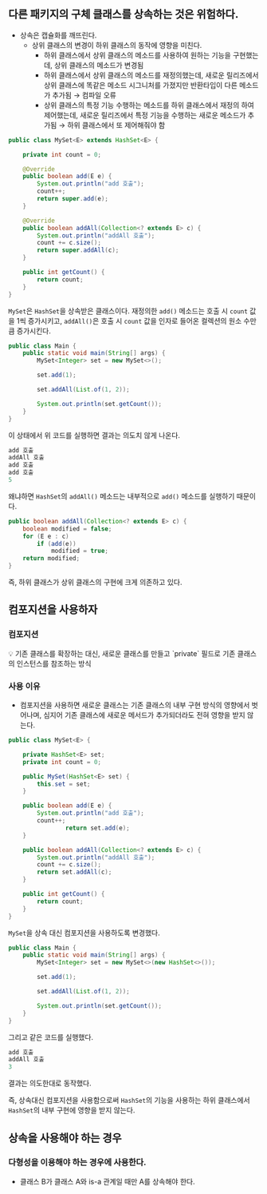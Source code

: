 ## 다른 패키지의 구체 클래스를 상속하는 것은 위험하다.

- 상속은 캡슐화를 깨뜨린다.
    - 상위 클래스의 변경이 하위 클래스의 동작에 영향을 미친다.
        - 하위 클래스에서 상위 클래스의 메소드를 사용하여 원하는 기능을 구현했는데, 상위 클래스의 메소드가 변경됨
        - 하위 클래스에서 상위 클래스의 메소드를 재정의했는데, 새로운 릴리즈에서 상위 클래스에 똑같은 메소드 시그니처를 가졌지만 반환타입이 다른 메소드가 추가됨 → 컴파일 오류
        - 상위 클래스의 특정 기능 수행하는 메소드를 하위 클래스에서 재정의 하여 제어했는데, 새로운 릴리즈에서 특정 기능을 수행하는 새로운 메소드가 추가됨 → 하위 클래스에서 또 제어해줘야 함

```java
public class MySet<E> extends HashSet<E> {

    private int count = 0;

    @Override
    public boolean add(E e) {
        System.out.println("add 호출");
        count++;
        return super.add(e);
    }

    @Override
    public boolean addAll(Collection<? extends E> c) {
        System.out.println("addAll 호출");
        count += c.size();
        return super.addAll(c);
    }

    public int getCount() {
        return count;
    }
}
```

`MySet`은 `HashSet`을 상속받은 클래스이다. 재정의한 `add()` 메소드는 호출 시 `count` 값을 1씩 증가시키고, `addAll()`은 호출 시 `count` 값을 인자로 들어온 컬렉션의 원소 수만큼 증가시킨다.

```java
public class Main {
    public static void main(String[] args) {
        MySet<Integer> set = new MySet<>();

        set.add(1);

        set.addAll(List.of(1, 2));

        System.out.println(set.getCount());
    }
}
```

이 상태에서 위 코드를 실행하면 결과는 의도치 않게 나온다.

```java
add 호출
addAll 호출
add 호출
add 호출
5
```

왜냐하면 `HashSet`의 `addAll()` 메소드는 내부적으로 `add()` 메소드를 실행하기 때문이다.

```java
public boolean addAll(Collection<? extends E> c) {
    boolean modified = false;
    for (E e : c)
        if (add(e))
            modified = true;
    return modified;
}
```

즉, 하위 클래스가 상위 클래스의 구현에 크게 의존하고 있다.

## 컴포지션을 사용하자

### 컴포지션

<aside>
💡 기존 클래스를 확장하는 대신, 새로운 클래스를 만들고 `private` 필드로 기존 클래스의 인스턴스를 참조하는 방식

</aside>

### 사용 이유

- 컴포지션을 사용하면 새로운 클래스는 기존 클래스의 내부 구현 방식의 영향에서 벗어나며, 심지어 기존 클래스에 새로운 메서드가 추가되더라도 전혀 영향을 받지 않는다.

```java
public class MySet<E> {

    private HashSet<E> set;
    private int count = 0;

    public MySet(HashSet<E> set) {
        this.set = set;
    }

    public boolean add(E e) {
        System.out.println("add 호출");
        count++;
				return set.add(e);
    }

    public boolean addAll(Collection<? extends E> c) {
        System.out.println("addAll 호출");
        count += c.size();
        return set.addAll(c);
    }

    public int getCount() {
        return count;
    }
}
```

`MySet`을 상속 대신 컴포지션을 사용하도록 변경했다.

```java
public class Main {
    public static void main(String[] args) {
        MySet<Integer> set = new MySet<>(new HashSet<>());

        set.add(1);

        set.addAll(List.of(1, 2));

        System.out.println(set.getCount());
    }
}
```

그리고 같은 코드를 실행했다.

```java
add 호출
addAll 호출
3
```

결과는 의도한대로 동작했다.

즉, 상속대신 컴포지션을 사용함으로써 `HashSet`의 기능을 사용하는 하위 클래스에서 `HashSet`의 내부 구현에 영향을 받지 않는다.

## 상속을 사용해야 하는 경우

### 다형성을 이용해야 하는 경우에 사용한다.

- 클래스 B가 클래스 A와 is-a 관계일 때만 A를 상속해야 한다.
